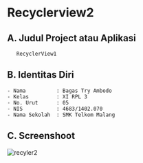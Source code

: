 # Recyclerview2
## A. Judul Project atau Aplikasi
       RecyclerView1
 
## B. Identitas Diri
    - Nama          : Bagas Try Ambodo
    - Kelas         : XI RPL 3
    - No. Urut      : 05
    - NIS           : 4683/1402.070
    - Nama Sekolah  : SMK Telkom Malang
   
## C. Screenshoot
![recyler2](https://cloud.githubusercontent.com/assets/22128532/22006635/5b53e85e-dc9f-11e6-8a18-983004ddd5f7.jpg)
